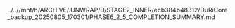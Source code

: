 ../..//mnt/h/ARCHIVE/.UNWRAP/D/STAGE2_INNER/ecb384b48312/DuRiCore_backup_20250805_170301/PHASE6_2_5_COMPLETION_SUMMARY.md
